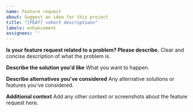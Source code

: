 ```yaml
---
name: Feature request
about: Suggest an idea for this project
title: "[FEAT] <short description>"
labels: enhancement
assignees: ''
---
```


**Is your feature request related to a problem? Please describe.**
Clear and concise description of what the problem is.

**Describe the solution you'd like**
What you want to happen.

**Describe alternatives you've considered**
Any alternative solutions or features you've considered.

**Additional context**
Add any other context or screenshots about the feature request here.

